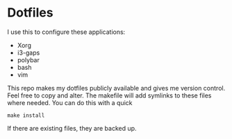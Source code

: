 # Dotfiles

I use this to configure these applications:
 - Xorg
 - i3-gaps
 - polybar
 - bash
 - vim

This repo makes my dotfiles publicly available and gives me version control. Feel free to copy and alter.
The makefile will add symlinks to these files where needed.
You can do this with a quick 
```
make install
```
If there are existing files, they are backed up.

